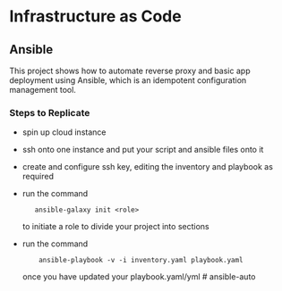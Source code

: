 # Infrastructure as Code

## Ansible

This project shows how to automate reverse proxy and basic app deployment using Ansible, which is an idempotent configuration management tool.

### Steps to Replicate

- spin up cloud instance

- ssh onto one instance and put your script and ansible files onto it

- create and configure ssh key, editing the inventory and playbook as required

- run the command 

   ```
      ansible-galaxy init <role>
   ```
   to initiate a role to divide your project into sections

- run the command

    ```
        ansible-playbook -v -i inventory.yaml playbook.yaml
    
    ``` 
    once you have updated your playbook.yaml/yml
#   a n s i b l e - a u t o  
 